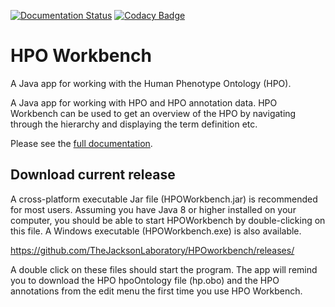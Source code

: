 [![Documentation Status](https://readthedocs.org/projects/hpo-workbench/badge/?version=latest)](http://hpo-workbench.readthedocs.io/en/latest/?badge=latest)
[![Codacy Badge](https://api.codacy.com/project/badge/Grade/af2d44ee32e148eb92341578e1575e6d)](https://www.codacy.com/app/peter.robinson/HPOworkbench?utm_source=github.com&amp;utm_medium=referral&amp;utm_content=TheJacksonLaboratory/HPOworkbench&amp;utm_campaign=Badge_Grade)
# HPO Workbench
A Java app for working with the Human Phenotype Ontology (HPO).

A Java app for working with HPO and HPO annotation data. HPO Workbench can be used to get an overview of the HPO by navigating
through the hierarchy and displaying the term definition etc. 

Please see the [full documentation](http://hpo-workbench.readthedocs.io/en/latest/).

## Download current release

A cross-platform executable Jar file (HPOWorkbench.jar) is recommended for most users. Assuming you have Java 8 or higher installed on your computer, you should be able to start HPOWorkbench by double-clicking on this file. A Windows executable (HPOWorkbench.exe) is also available.

https://github.com/TheJacksonLaboratory/HPOworkbench/releases/

A double click on these files should start the program. The app will remind you to
download the HPO hpoOntology file (hp.obo) and the HPO annotations from the edit menu
the first time you use HPO Workbench. 
